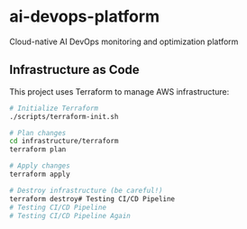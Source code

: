 # ai-devops-platform
Cloud-native AI DevOps monitoring and optimization platform

## Infrastructure as Code

This project uses Terraform to manage AWS infrastructure:

```bash
# Initialize Terraform
./scripts/terraform-init.sh

# Plan changes
cd infrastructure/terraform
terraform plan

# Apply changes
terraform apply

# Destroy infrastructure (be careful!)
terraform destroy# Testing CI/CD Pipeline
# Testing CI/CD Pipeline
# Testing CI/CD Pipeline Again
